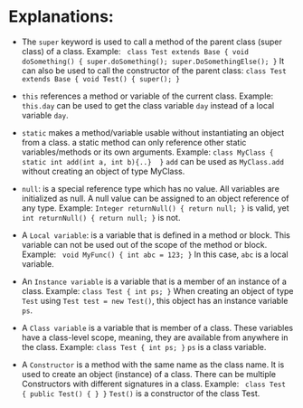 Explanations:
===================


- The `super` keyword is used to call a method of the parent class (super class) of a class. 
Example: `
class Test extends Base {
void doSomething() {
    super.doSomething();
    super.DoSomethingElse();
}` 
It can also be used to call the constructor of the parent class:
`class Test extends Base {
void Test() {
     super();
}
`


- `this` references a method or variable of the current class.
Example: `this.day` can be used to get the class variable `day` instead of a local variable `day`.

- `static` makes a method/variable usable without instantiating an object from a class. a static method can only reference other static variables/methods or its own arguments.
Example: 
`class MyClass {
   static int add(int a, int b){..} 
}`
`add` can be used as `MyClass.add` without creating an object of type MyClass.

- `null`: is a special reference type which has no value. All variables are initialized as null. A null value can be assigned to an object reference of any type. 
Example: `Integer returnNull() { return null; }` is valid, yet `int returnNull() { return null; }` is not.

- A `Local variable`: is a variable that is defined in a method or block. This variable can not be used out of the scope of the method or block.
Example: 
` void MyFunc() {
   int abc = 123;
  }`
  In this case, `abc` is a local variable.

- An `Instance variable` is a variable that is a member of an instance of a class.
Example:
`class Test {
int ps;
}`
When creating an object of type `Test` using `Test test = new Test()`, this object has an instance variable `ps`.

- A `Class variable` is a variable that is member of a class. These variables have a class-level scope, meaning, they are available from anywhere in the class. 
Example:
`class Test {
int ps;
}`
`ps` is a class variable.

- A `Constructor` is a method with the same name as the class name. It is used to create an object (instance) of a class. There can be multiple Constructors with different signatures in a class. 
Example: 
` class Test {
  public Test() { }
  }`
  `Test()` is a constructor of the class Test.

